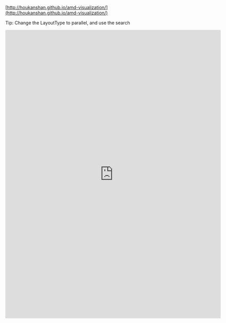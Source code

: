 [http://houkanshan.github.io/amd-visualization/](http://houkanshan.github.io/amd-visualization/)

Tip: Change the LayoutType to parallel, and use the search

<style>
  .github-iframe {
    width: 600px;
    width: 70vw;
    border: none;
  }
</style>

<iframe class="github-iframe" height="900px"
  style="width:600px;width:70vw;border:none;"
  src="http://houkanshan.github.io/amd-visualization/">
fuck the jekyll template, hehe...
</iframe>

